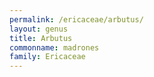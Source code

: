 ```yaml
---
permalink: /ericaceae/arbutus/
layout: genus
title: Arbutus
commonname: madrones
family: Ericaceae
---
```

